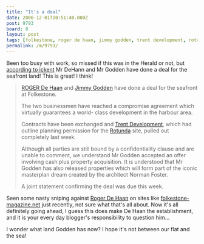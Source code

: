 ```yaml
---
title: "It's a deal"
date: 2006-12-01T10:51:40.000Z
post: 9793
board: 8
layout: post
tags: [folkestone, roger de haan, jimmy godden, trent development, rotunda]
permalink: /m/9793/
---
```

Been too busy with work, so missed if this was in the Herald or not, but <a rel="nofollow noopener" href="http://ickent.icnetwork.co.uk/kentnews/tm_headline=it-s-a-deal--folkestone-seafront-plan-moves-on&method=full&objectid=18188072&siteid=74229-name_page.html">according to ickent</a> Mr DeHann and Mr Godden have done a deal for the seafront land! This is great! I think!
<blockquote><a href="/wiki/roger+de+haan">ROGER De Haan</a> and <a href="/wiki/jimmy+godden">Jimmy Godden</a> have done a deal for the seafront at Folkestone.

The two businessmen have reached a compromise agreement which virtually guarantees a world- class development in the harbour area.

Contracts have been exchanged and <a href="/wiki/trent+development">Trent Development</a>, which had outline planning permission for the <a href="/wiki/rotunda">Rotunda</a> site, pulled out completely last week.

Although all parties are still bound by a confidentiality clause and are unable to comment, we understand Mr Godden accepted an offer involving cash plus property acquisition. It is understood that Mr Godden has also released properties which will form part of the iconic masterplan dream created by the architect Norman Foster.

A joint statement confirming the deal was due this week.</blockquote>

Seen some nasty sniping against <a href="/wiki/roger+de+haan">Roger De Haan</a> on sites like <a href="http://folkestone-magazine.net">folkestone-magazine.net</a> just recently, not sure what that's all about. Now it's all definitely going ahead, I guess this does make De Haan the establishment, and it is your every day blogger's responsibility to question him...

I wonder what land Godden has now? I hope it's not between our flat and the sea!
